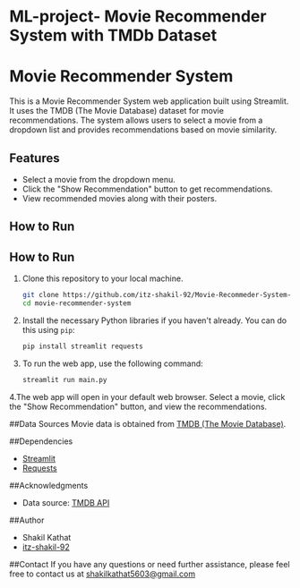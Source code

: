 # ML-project- Movie Recommender System with TMDb Dataset
# Movie Recommender System

This is a Movie Recommender System web application built using Streamlit. It uses the TMDB (The Movie Database) dataset for movie recommendations. The system allows users to select a movie from a dropdown list and provides recommendations based on movie similarity.

## Features

- Select a movie from the dropdown menu.
- Click the "Show Recommendation" button to get recommendations.
- View recommended movies along with their posters.

## How to Run

## How to Run

1. Clone this repository to your local machine.

   ```bash
   git clone https://github.com/itz-shakil-92/Movie-Recommeder-System-ML-Project.git
   cd movie-recommender-system   

2. Install the necessary Python libraries if you haven't already. You can do this using `pip`:

   ```bash
   pip install streamlit requests

3. To run the web app, use the following command: 
   ```bash
   streamlit run main.py

4.The web app will open in your default web browser. Select a movie, click the "Show Recommendation" button, and view the recommendations.

##Data Sources
Movie data is obtained from [TMDB (The Movie Database)](https://www.kaggle.com/datasets/tmdb/tmdb-movie-metadata).


##Dependencies

- [Streamlit](https://streamlit.io/)
- [Requests]([https://streamlit.io/](https://docs.python-requests.org/en/latest/))

##Acknowledgments
- Data source: [TMDB API](https://developer.themoviedb.org/docs/getting-started)

##Author
- Shakil Kathat
- [itz-shakil-92](https://www.github.com/itz-shakil-92)

##Contact
If you have any questions or need further assistance, please feel free to contact us at shakilkathat5603@gmail.com
